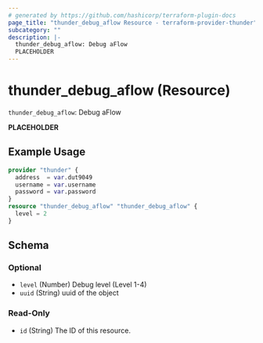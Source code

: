 ```yaml
---
# generated by https://github.com/hashicorp/terraform-plugin-docs
page_title: "thunder_debug_aflow Resource - terraform-provider-thunder"
subcategory: ""
description: |-
  thunder_debug_aflow: Debug aFlow
  PLACEHOLDER
---
```


# thunder_debug_aflow (Resource)

`thunder_debug_aflow`: Debug aFlow

__PLACEHOLDER__

## Example Usage

```terraform
provider "thunder" {
  address  = var.dut9049
  username = var.username
  password = var.password
}
resource "thunder_debug_aflow" "thunder_debug_aflow" {
  level = 2
}
```

<!-- schema generated by tfplugindocs -->
## Schema

### Optional

- `level` (Number) Debug level (Level 1-4)
- `uuid` (String) uuid of the object

### Read-Only

- `id` (String) The ID of this resource.


